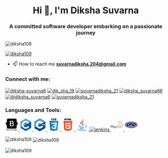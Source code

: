 <h1 align="center">Hi 👋, I'm Diksha Suvarna</h1>
<h3 align="center">A committed software developer embarking on a passionate journey</h3>

<p align="left"> <img src="https://komarev.com/ghpvc/?username=diksha109&label=Profile%20views&color=0e75b6&style=flat" alt="diksha109" /> </p>

<p align="left"> <a href="https://github.com/ryo-ma/github-profile-trophy"><img src="https://github-profile-trophy.vercel.app/?username=diksha109" alt="diksha109" /></a> </p>

- 📫 How to reach me **suvarnadiksha.204@gmail.com**

<h3 align="left">Connect with me:</h3>
<p align="left">
<a href="https://linkedin.com/in/diksha-suvarna6" target="blank"><img align="center" src="https://raw.githubusercontent.com/rahuldkjain/github-profile-readme-generator/master/src/images/icons/Social/linked-in-alt.svg" alt="diksha-suvarna6" height="30" width="40" /></a>
<a href="https://www.codechef.com/users/dik_sha_19" target="blank"><img align="center" src="https://cdn.jsdelivr.net/npm/simple-icons@3.1.0/icons/codechef.svg" alt="dik_sha_19" height="30" width="40" /></a>
<a href="https://www.hackerrank.com/suvarnadiksha_21" target="blank"><img align="center" src="https://raw.githubusercontent.com/rahuldkjain/github-profile-readme-generator/master/src/images/icons/Social/hackerrank.svg" alt="suvarnadiksha_21" height="30" width="40" /></a>
<a href="https://www.leetcode.com/diksha_suvarna66" target="blank"><img align="center" src="https://raw.githubusercontent.com/rahuldkjain/github-profile-readme-generator/master/src/images/icons/Social/leet-code.svg" alt="diksha_suvarna66" height="30" width="40" /></a>
<a href="https://www.hackerearth.com/@diksha_suvarna6" target="blank"><img align="center" src="https://raw.githubusercontent.com/rahuldkjain/github-profile-readme-generator/master/src/images/icons/Social/hackerearth.svg" alt="@diksha_suvarna6" height="30" width="40" /></a>
<a href="https://auth.geeksforgeeks.org/user/suvarnadiksha_21" target="blank"><img align="center" src="https://raw.githubusercontent.com/rahuldkjain/github-profile-readme-generator/master/src/images/icons/Social/geeks-for-geeks.svg" alt="suvarnadiksha_21" height="30" width="40" /></a>
</p>

<h3 align="left">Languages and Tools:</h3>
<p align="left"> <a href="https://getbootstrap.com" target="_blank" rel="noreferrer"> <img src="https://raw.githubusercontent.com/devicons/devicon/master/icons/bootstrap/bootstrap-plain-wordmark.svg" alt="bootstrap" width="40" height="40"/> </a> <a href="https://www.cprogramming.com/" target="_blank" rel="noreferrer"> <img src="https://raw.githubusercontent.com/devicons/devicon/master/icons/c/c-original.svg" alt="c" width="40" height="40"/> </a> <a href="https://www.w3schools.com/cpp/" target="_blank" rel="noreferrer"> <img src="https://raw.githubusercontent.com/devicons/devicon/master/icons/cplusplus/cplusplus-original.svg" alt="cplusplus" width="40" height="40"/> </a> <a href="https://www.w3schools.com/css/" target="_blank" rel="noreferrer"> <img src="https://raw.githubusercontent.com/devicons/devicon/master/icons/css3/css3-original-wordmark.svg" alt="css3" width="40" height="40"/> </a> <a href="https://www.w3.org/html/" target="_blank" rel="noreferrer"> <img src="https://raw.githubusercontent.com/devicons/devicon/master/icons/html5/html5-original-wordmark.svg" alt="html5" width="40" height="40"/> </a> <a href="https://www.java.com" target="_blank" rel="noreferrer"> <img src="https://raw.githubusercontent.com/devicons/devicon/master/icons/java/java-original.svg" alt="java" width="40" height="40"/> </a> <a href="https://www.jenkins.io" target="_blank" rel="noreferrer"> <img src="https://www.vectorlogo.zone/logos/jenkins/jenkins-icon.svg" alt="jenkins" width="40" height="40"/> </a> <a href="https://www.mysql.com/" target="_blank" rel="noreferrer"> <img src="https://raw.githubusercontent.com/devicons/devicon/master/icons/mysql/mysql-original-wordmark.svg" alt="mysql" width="40" height="40"/> </a> <a href="https://www.php.net" target="_blank" rel="noreferrer"> <img src="https://raw.githubusercontent.com/devicons/devicon/master/icons/php/php-original.svg" alt="php" width="40" height="40"/> </a> </p>

<p><img align="left" src="https://github-readme-stats.vercel.app/api/top-langs?username=diksha109&show_icons=true&locale=en&layout=compact" alt="diksha109" /></p>

<p>&nbsp;<img align="center" src="https://github-readme-stats.vercel.app/api?username=diksha109&show_icons=true&locale=en" alt="diksha109" /></p>

<p><img align="center" src="https://github-readme-streak-stats.herokuapp.com/?user=diksha109&" alt="diksha109" /></p>
